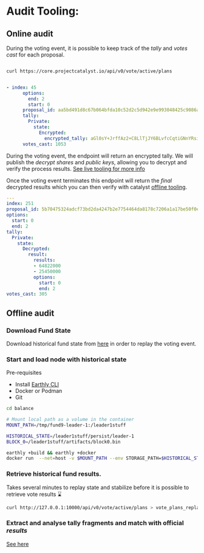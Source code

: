 # Audit Tooling:

## Online audit

During the voting event, it is possible to keep track of the *tally* and *votes cast* for each proposal.


```bash

curl https://core.projectcatalyst.io/api/v0/vote/active/plans

```

```yaml

- index: 45
      options:
        end: 2
        start: 0
      proposal_id: aa5bd491d8c67b064bfda10c52d2c5d942e9e993048425c9086a1b7cf4aa0c89ad8
      tally:
        Private:
          state:
            Encrypted:
              encrypted_tally: aGl0sY+JrffAz2+C8LlTjJY6BLvfcCqtiGNnYRsiy2q0I4oJAAAAAKR7hDvDnv0nIeplwiYoWFwWWKL+xp7Cv/Wq7p3mcH0w0DvAmYIRrHbKMiJXfq97z+e5uf3JTiAY2gvtsztrK4xyke4Q7w579JyHqZcImKFhcFlii/saewr/1qu6d5nB9MH5pR4vp/kn4dJo9MAW65NiRiL9vRkj3cUblUvWbyXI4
      votes_cast: 1053

```

During the voting event, the endpoint will return an encrypted tally. We will publish the *decrypt shares* and *public keys*, allowing you to decrypt and verify the process results. [See live tooling for more info](src/live/README.md)

Once the voting event terminates this endpoint will return the *final* decrypted results which you can then verify with catalyst [offline tooling](src/offline/bin/README.md).

```yaml
---
index: 251
proposal_id: 5b70475324adcf73bd2da4247b2e7754464da8178c7206a1a17be50f0e68f404b1
options:
  start: 0
  end: 2
tally:
  Private:
    state:
      Decrypted:
        result:
          results:
          - 64822000
          - 25450000
          options:
            start: 0
            end: 2
votes_cast: 305
```

## Offline audit

### Download Fund State
Download historical fund state from [here](https://github.com/input-output-hk/catalyst-core) in order to replay the voting event.

### Start and load node with historical state

Pre-requisites
- Install [Earthly CLI](https://earthly.dev/get-earthly)
- Docker or Podman
- Git

```bash
cd balance

# Mount local path as a volume in the container
MOUNT_PATH=/tmp/fund9-leader-1:/leader1stuff

HISTORICAL_STATE=/leader1stuff/persist/leader-1
BLOCK_0=/leader1stuff/artifacts/block0.bin

earthly +build && earthly +docker
docker run  --net=host -v $MOUNT_PATH --env STORAGE_PATH=$HISTORICAL_STATE --env GENESIS_PATH=$BLOCK_0 jormungandr
```

### Retrieve historical fund results.

Takes several minutes to replay state and stabilize before it is possible to retrieve vote results ⌛

```bash
curl http://127.0.0.1:10000/api/v0/vote/active/plans > vote_plans_replayed.json
```

### Extract and analyse tally fragments and match with official *results* 
[See here](src/offline/bin/README.md)

